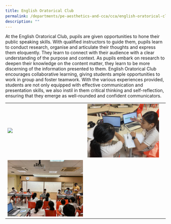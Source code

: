 ```yaml
---
title: English Oratorical Club
permalink: /departments/pe-aesthetics-and-cca/cca/english-oratorical-club/
description: ""
---
```

At the English Oratorical Club, pupils are given opportunities to hone their public speaking skills. With qualified instructors to guide them, pupils learn to conduct research, organise and articulate their thoughts and express them eloquently. They learn to connect with their audience with a clear understanding of the purpose and context. 
As pupils embark on research to deepen their knowledge on the content matter, they learn to be more discerning of the information presented to them. English Oratorical Club encourages collaborative learning, giving students ample opportunities to work in group and foster teamwork. 
With the various experiences provided, students are not only equipped with effective communication and presentation skills, we also instil in them critical thinking and self-reflection, ensuring that they emerge as well-rounded and confident communicators. 



|  |  |  |
| -------- | -------- | -------- |
| ![](/images/el%20orat%20club%202023%20(pic%201).jpg)| ![](/images/el%20orat%20club%20(pic%202).jpg)|      
![](/images/el%20orat%20club%20(pi%203).jpeg)|